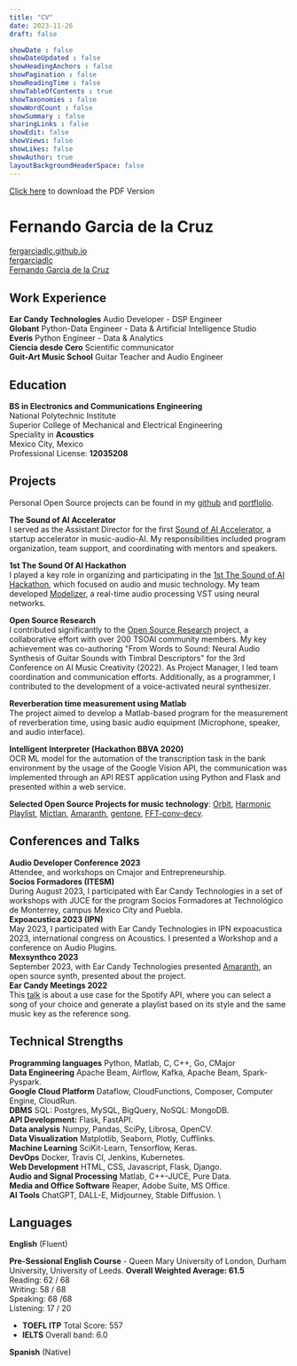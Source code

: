 ```yaml
---
title: "CV"
date: 2023-11-26
draft: false

showDate : false
showDateUpdated : false
showHeadingAnchors : false
showPagination : false
showReadingTime : false
showTableOfContents : true
showTaxonomies : false 
showWordCount : false
showSummary : false
sharingLinks : false
showEdit: false
showViews: false
showLikes: false
showAuthor: true
layoutBackgroundHeaderSpace: false
---
```


[Click here](CV_FernandoGarcia_DEC23.pdf) to download the PDF Version

# Fernando Garcia de la Cruz
[fergarciadlc.github.io](https://fergarciadlc.github.io/)\
[fergarciadlc](https://github.com/fergarciadlc)\
[Fernando Garcia de la Cruz](https://www.linkedin.com/in/fergarciadlc/)


## Work Experience 
**Ear Candy Technologies**
Audio Developer - DSP Engineer \
**Globant**
Python-Data Engineer - Data & Artificial Intelligence Studio \
**Everis**
Python Engineer - Data & Analytics \
**Ciencia desde Cero**
Scientific communicator \
**Guit-Art Music School**
Guitar Teacher and Audio Engineer 

## Education
**BS in Electronics and Communications Engineering**\
National Polytechnic Institute\
Superior College of Mechanical and Electrical Engineering\
Speciality in **Acoustics**\
Mexico City, Mexico\
Professional License: **12035208**


## Projects

Personal Open Source projects can be found in my
[github](https://github.com/fergarciadlc) and
[portflolio](https://fergarciadlc.github.io/portfolio/).

**The Sound of AI Accelerator** \
I served as the Assistant Director for the first [Sound of AI
Accelerator](https://thesoundofai.com/accelerator.html), a startup
accelerator in music-audio-AI. My responsibilities included program
organization, team support, and coordinating with mentors and speakers.

**1st The Sound Of AI Hackathon**\
I played a key role in organizing and participating in the [1st The
Sound of AI
Hackathon](https://musikalkemist.github.io/thesoundofaihackathon/),
which focused on audio and music technology. My team developed
[Modelizer](https://github.com/rodoortiz/Modelizer), a real-time audio
processing VST using neural networks.

**Open Source Research**\
I contributed significantly to the [Open Source
Research](https://thesoundofaiosr.github.io/) project, a collaborative
effort with over 200 TSOAI community members. My key achievement was
co-authoring \"From Words to Sound: Neural Audio Synthesis of Guitar
Sounds with Timbral Descriptors\" for the 3rd Conference on AI Music
Creativity (2022). As Project Manager, I led team coordination and
communication efforts. Additionally, as a programmer, I contributed to
the development of a voice-activated neural synthesizer.

**Reverberation time measurement using Matlab**\
The project aimed to develop a Matlab-based program for the measurement
of reverberation time, using basic audio equipment (Microphone, speaker,
and audio interface).

**Intelligent Interpreter (Hackathon BBVA 2020)**\
OCR ML model for the automation of the transcription task in the bank
environment by the usage of the Google Vision API, the communication was
implemented through an API REST application using Python and Flask and
presented within a web service.

**Selected Open Source Projects for music technology**:
[Orbit](https://github.com/fergarciadlc/orbit/), [Harmonic
Playlist](https://github.com/fergarciadlc/harmonic-playlist/),
[Mictlan](https://github.com/fergarciadlc/mictlan/),
[Amaranth](https://github.com/Ear-Candy-Technologies/Amaranth),
[gentone](https://github.com/fergarciadlc/gentone/),
[FFT-conv-decv](https://github.com/fergarciadlc/FFT-conv-decv/).


## Conferences and Talks
**Audio Developer Conference 2023**\
Attendee, and workshops on Cmajor and Entrepreneurship.\
**Socios Formadores (ITESM)**\
During August 2023, I participated with Ear Candy Technologies in a set
of workshops with JUCE for the program Socios Formadores at Technológico
de Monterrey, campus Mexico City and Puebla.\
**Expoacustica 2023 (IPN)**\
May 2023, I participated with Ear Candy Technologies in IPN expoacustica
2023, international congress on Acoustics. I presented a Workshop and a
conference on Audio Plugins.\
**Mexsynthco 2023**\
September 2023, with Ear Candy Technologies presented
[Amaranth](https://github.com/Ear-Candy-Technologies/Amaranth), an open
source synth, presented about the project.\
**Ear Candy Meetings 2022**\
This [talk](https://www.youtube.com/watch?v=WR77i7GtLb8) is about a use
case for the Spotify API, where you can select a song of your choice and
generate a playlist based on its style and the same music key as the
reference song.


## Technical Strengths

**Programming languages**         Python, Matlab, C, C++, Go, CMajor \
**Data Engineering**              Apache Beam, Airflow, Kafka, Apache Beam, Spark-Pyspark. \
**Google Cloud Platform**         Dataflow, CloudFunctions, Composer, Computer Engine, CloudRun. \
**DBMS**                          SQL: Postgres, MySQL, BigQuery, NoSQL: MongoDB. \
**API Development:**              Flask, FastAPI. \
**Data analysis**                 Numpy, Pandas, SciPy, Librosa, OpenCV. \
**Data Visualization**            Matplotlib, Seaborn, Plotly, Cufflinks. \
**Machine Learning**              SciKit-Learn, Tensorflow, Keras. \
**DevOps**                        Docker, Travis CI, Jenkins, Kubernetes. \
**Web Development**               HTML, CSS, Javascript, Flask, Django. \
**Audio and Signal Processing**   Matlab, C++-JUCE, Pure Data. \
**Media and Office Software**     Reaper, Adobe Suite, MS Office. \
**AI Tools**                      ChatGPT, DALL-E, Midjourney, Stable Diffusion. \

## Languages 
**English** (Fluent)

**Pre-Sessional English Course** - Queen Mary University of London,
Durham University, University of Leeds. **Overall Weighted Average:
61.5**\
Reading: 62 / 68\
Writing: 58 / 68\
Speaking: 68 /68\
Listening: 17 / 20

- **TOEFL ITP** Total Score: 557
- **IELTS** Overall band: 6.0

**Spanish** (Native)